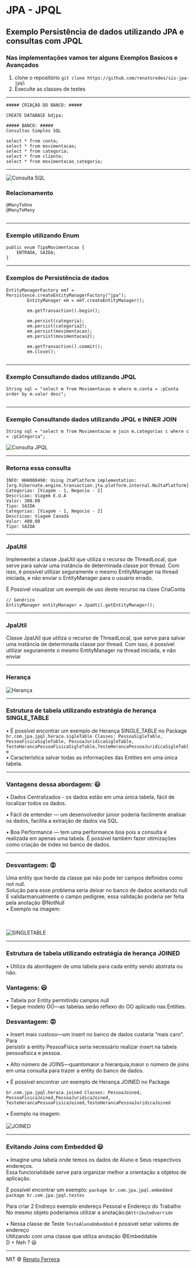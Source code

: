 # JPA - JPQL
## Exemplo Persistência de dados utilizando JPA e consultas com JPQL 
### Nas implementações vamos ter alguns Exemplos Basicos e Avançados

1. clone o repositório `git clone https://github.com/renatoredes/sis-jpa-jpql`
2. Execulte as classes de testes
***
```
##### CRIAÇÃO DO BANCO: #####

CREATE DATABASE bdjpa;

##### BANCO: #####
Consultas Simples SQL

select * from conta;
select * from movimentacao;
select * from categoria;
select * from cliente;
select * from movimentacao_categoria;

```
***
  ![Consulta SQL](/screenshot/banco.png?raw=true "SQL")
### Relacionamento

```
@ManyToOne
@ManyToMany
 
```
***
### Exemplo utilizando Enum
```
public enum TipoMovimentacao {
	ENTRADA, SAIDA;
}
```
***
### Exemplos de Persistência de dados

```
EntityManagerFactory emf = Persistence.createEntityManagerFactory("jpa");
		EntityManager em = emf.createEntityManager();

		em.getTransaction().begin();

		em.persist(categoria);
		em.persist(categoria2);
		em.persist(movimentacao);
		em.persist(movimentacao2);

		em.getTransaction().commit();
		em.close();
  
  ```  
  ***
  ### Exemplo Consultando dados utilizando JPQL
    
  ```
 String sql = "select m from Movimentacao m where m.conta = :pConta order by m.valor desc";
    
  ```
  ***
 ### Exemplo Consultando dados utilizando JPQL e INNER JOIN
  
  ```
String sql = "select m from Movimentacao m join m.categorias c where c = :pCategoria"; 
 
  ```
![Consulta JPQL](/screenshot/projeto.png?raw=true "Consulta JPQL")
***
### Retorna essa consulta
```
INFO: HHH000490: Using JtaPlatform implementation: [org.hibernate.engine.transaction.jta.platform.internal.NoJtaPlatform]
Categorias: [Viagem - 1, Negocio - 2]
Descricao: Viagem E.U.A
Valor: 300.00
Tipo: SAIDA
Categorias: [Viagem - 1, Negocio - 2]
Descricao: Viagem Canadá
Valor: 400.00
Tipo: SAIDA
```  
***
 ### JpaUtil 
Implementei a classe JpaUtil que utiliza o recurso de  ThreadLocal<EntityManager>, que
serve para salvar uma instância de determinada classe por thread. Com isso, é possível
utilizar seguramente o mesmo EntityManager na thread iniciada, e não enviar
o EntityManager para o usuário errado.<br/>
 
É Possivel visualizar um exemplo de uso deste recurso na clase CriaConta
```
// Genérico
EntityManager entityManager = JpaUtil.getEntityManager();
```
***
 ### JpaUtil 
Classe JpaUtil que utiliza o recurso de  ThreadLocal<EntityManager>, que
serve para salvar uma instância de determinada classe por thread. Com isso, é possível
utilizar seguramente o mesmo EntityManager na thread iniciada, e não enviar
***
### Herança

![Herança](/screenshot/herança.png?raw=true)

***
### Estrutura de tabela utilizando estratégia de herança SINGLE_TABLE

• É possível encontrar um exemplo de Herança SINGLE_TABLE no Package <br/>
`
br.com.jpa.jpql.heraca.sigleTable
Classes: PessoaSigleTable, PessoaFisicaSigleTable, PessoaJuridicaSigleTable,
TesteHerancaPessoaFisicaSigleTable,TesteHerancaPessoaJuridicaSigleTable
`
<br/>
• Característica salvar todas as informações das Entities em uma única tabela.
<br/>
***

### Vantagens dessa abordagem: 😃 
• Dados Centralizados - os dados estão em uma única tabela, fácil de localizar
todos os dados.<br/>

• Fácil de entender — um desenvolvedor júnior poderia facilmente analisar os
dados, facilita a extração de dados via SQL. <br/>

• Boa Performance — tem uma performance boa pois a consulta é realizada
em apenas uma tabela. É possível também fazer otimizações como criação de
index no banco de dados.

***

### Desvantagem: 😡
Uma entity que herde da classe pai não pode ter campos definidos como not null.<br/>
Solução para esse problema seria deixar no banco de dados aceitando null <br/>
E validarmanualmente o campo pedigree, essa validação poderia ser feita pela anotação @NotNull
<br/>
• Exemplo na imagem:

<br/><br/>
![SINGLETABLE](/screenshot/sigletable.png?raw=true)
<br/>

***

### Estrutura de tabela utilizando estratégia de herança JOINED
• Utiliza da abordagem de uma tabela para cada entity sendo abstrata ou não.<br/>

### Vantagens: 😃 
• Tabela por Entity permitindo campos null<br/>
• Segue modelo OO—as tabelas serão reflexo do OO aplicado nas Entities.
### Desvantagem: 😡
• Insert mais custoso—um insert no banco de dados custaria “mais caro”. Para<br/>
persistir a entity PessoaFisica seria necessário realizar insert na tabela<br/>
pessoafisica e pessoa.<br/>

• Alto número de JOINS—quantomaior a hierarquia,maior o número de joins<br/>
em uma consulta para trazer a entity do banco de dados.<br/>

• É possível encontrar um exemplo de Herança JOINED no Package <br/>

`
br.com.jpa.jpql.heraca.joined
Classes: PessoaJoined, PessoaFisicaJoined,PessoaJuridicaJoined,
TesteHerancaPessoaFisicaJoined,TesteHerancaPessoaJuridicaJoined
`

• Exemplo na imagem: 
<br/><br/>
![JOINED](/screenshot/JOINED.png?raw=true)
<br/>

***

### Evitando Joins com Embedded  😃
• Imagine uma tabela onde temos os dados de Aluno e Seus respectivos endereços.<br/>
Essa funcionalidade serve para organizar melhor a orientação a objetos de aplicação.<br/>

É possível encontrar um exemplo: 
`
package br.com.jpa.jpql.embedded
package br.com.jpa.jpql.testes
`<br/>
  
Para criar 2 Endreço exemplo endereço Pessoal e Endereço do Trabalho<br/> 
No mesmo objeto poderiamos utilizar a anotação:`@AttributeOverride`<br/> 

• Nessa classe de Teste `TesteAlunoEmbedded` é possivel setar valores de endereço<br/>
Utilizando com uma classe que utiliza anotação @Embeddable<br/> D + Neh ? 😃 

***
MIT © [Renato Ferreira](https://github.com/renatoredes)
